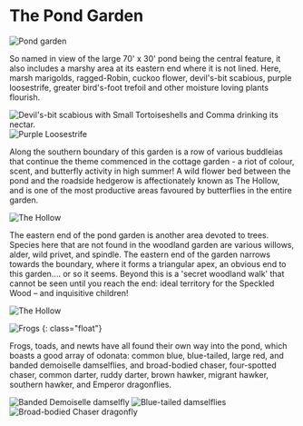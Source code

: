 The Pond Garden
===============

![Pond garden](/asset/photo/pond%20garden.jpg)

So named in view of the large 70' x 30' pond being the central feature, it also includes a marshy area at its eastern end where it is not lined. Here, marsh marigolds, ragged-Robin, cuckoo flower, devil's-bit scabious, purple loosestrife, greater bird's-foot trefoil and other moisture loving plants flourish.

![Devil's-bit scabious with Small Tortoiseshells and Comma drinking its nectar.](/asset/photo/devils-bit%20scabious.jpg) ![Purple Loosestrife](/asset/photo/Purple%20loosestrife.jpg)

Along the southern boundary of this garden is a row of various buddleias that continue the theme commenced in the cottage garden - a riot of colour, scent, and butterfly activity in high summer! A wild flower bed between the pond and the roadside hedgerow is affectionately known as The Hollow, and is one of the most productive areas favoured by butterflies in the entire garden. 

![The Hollow](/asset/photo/The%20Hollow.jpg)

The eastern end of the pond garden is another area devoted to trees. Species here that are not found in the woodland garden are various willows, alder, wild privet, and spindle. The eastern end of the garden narrows towards the boundary, where it forms a triangular apex, an obvious end to this garden.... or so it seems. Beyond this is a 'secret woodland walk' that cannot be seen until you reach the end: ideal territory for the Speckled Wood – and inquisitive children!

![The Hollow](/asset/photo/The%20Hollow.jpg)

![Frogs](/asset/photo/frogs.jpg)
{: class="float"}

Frogs, toads, and newts have all found their own way into the pond, which boasts a good array of odonata: common blue, blue-tailed, large red, and banded demoiselle damselflies, and broad-bodied chaser, four-spotted chaser, common darter, ruddy darter, brown hawker, migrant hawker, southern hawker, and Emperor dragonflies.

![Banded Demoiselle damselfly](/asset/photo/Banded%20demoiselle.jpg) ![Blue-tailed damselflies](/asset/photo/Blue-tailed%20damselflies.jpg) ![Broad-bodied Chaser dragonfly](/asset/photo/Broad-bodied%20Chaser.jpg)
